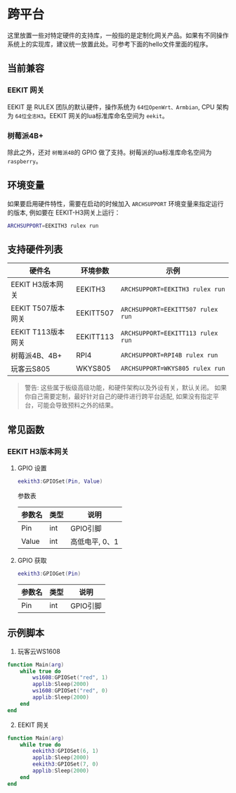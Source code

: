 # 跨平台

这里放置一些对特定硬件的支持库，一般指的是定制化网关产品。如果有不同操作系统上的实现库，建议统一放置此处。可参考下面的hello文件里面的程序。

## 当前兼容

### EEKIT 网关

EEKIT 是 RULEX 团队的默认硬件，操作系统为 `64位OpenWrt、Armbian`, CPU 架构为 `64位全志H3`。EEKIT 网关的lua标准库命名空间为 `eekit`。

### 树莓派4B+

除此之外，还对 `树莓派4B`的 GPIO 做了支持。树莓派的lua标准库命名空间为 `raspberry`。

## 环境变量

如果要启用硬件特性，需要在启动的时候加入 `ARCHSUPPORT` 环境变量来指定运行的版本, 例如要在 EEKIT-H3网关上运行：

```sh
ARCHSUPPORT=EEKITH3 rulex run
```

## 支持硬件列表

| 硬件名             | 环境参数  | 示例                              |
| ------------------ | --------- | --------------------------------- |
| EEKIT H3版本网关   | EEKITH3   | `ARCHSUPPORT=EEKITH3 rulex run`   |
| EEKIT T507版本网关 | EEKITT507 | `ARCHSUPPORT=EEKITT507 rulex run` |
| EEKIT T113版本网关 | EEKITT113 | `ARCHSUPPORT=EEKITT113 rulex run` |
| 树莓派4B、4B+      | RPI4      | `ARCHSUPPORT=RPI4B rulex run`     |
| 玩客云S805         | WKYS805   | `ARCHSUPPORT=WKYS805 rulex run`   |

> 警告: 这些属于板级高级功能，和硬件架构以及外设有关，默认关闭。 如果你自己需要定制，最好针对自己的硬件进行跨平台适配, 如果没有指定平台，可能会导致预料之外的结果。

## 常见函数

### EEKIT H3版本网关

1. GPIO 设置

   ```lua
   eekith3:GPIOSet(Pin, Value)
   ```
   参数表

   | 参数名 | 类型 | 说明           |
   | ------ | ---- | -------------- |
   | Pin    | int  | GPIO引脚       |
   | Value  | int  | 高低电平, 0、1 |
2. GPIO 获取

   ```lua
   eekith3:GPIOGet(Pin)
   ```
   | 参数名 | 类型 | 说明     |
   | ------ | ---- | -------- |
   | Pin    | int  | GPIO引脚 |

## 示例脚本
1. 玩客云WS1608
```lua
function Main(arg)
    while true do
        ws1608:GPIOSet("red", 1)
        applib:Sleep(2000)
        ws1608:GPIOSet("red", 0)
        applib:Sleep(2000)
    end
end

```
2. EEKIT 网关
```lua
function Main(arg)
    while true do
        eekith3:GPIOSet(6, 1)
        applib:Sleep(2000)
        eekith3:GPIOSet(7, 0)
        applib:Sleep(2000)
    end
end

```